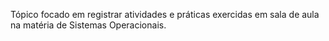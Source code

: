 Tópico focado em registrar atividades e práticas exercidas em sala de aula na matéria de Sistemas Operacionais.
